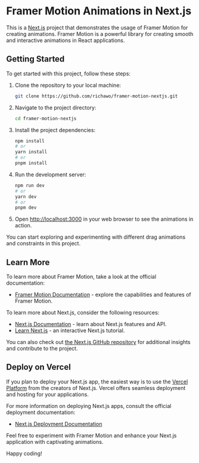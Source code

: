 # Framer Motion Animations in Next.js

This is a [Next.js](https://nextjs.org/) project that demonstrates the usage of Framer Motion for creating animations. Framer Motion is a powerful library for creating smooth and interactive animations in React applications.

## Getting Started

To get started with this project, follow these steps:

1. Clone the repository to your local machine:

    ```bash
    git clone https://github.com/richawo/framer-motion-nextjs.git
    ```

2. Navigate to the project directory:

   ```bash
   cd framer-motion-nextjs
   ```

3. Install the project dependencies:

   ```bash
   npm install
   # or
   yarn install
   # or
   pnpm install
   ```

4. Run the development server:

   ```bash
   npm run dev
   # or
   yarn dev
   # or
   pnpm dev
   ```

5. Open [http://localhost:3000](http://localhost:3000) in your web browser to see the animations in action.

You can start exploring and experimenting with different drag animations and constraints in this project.

## Learn More

To learn more about Framer Motion, take a look at the official documentation:

- [Framer Motion Documentation](https://www.framer.com/api/motion/) - explore the capabilities and features of Framer Motion.

To learn more about Next.js, consider the following resources:

- [Next.js Documentation](https://nextjs.org/docs) - learn about Next.js features and API.
- [Learn Next.js](https://nextjs.org/learn) - an interactive Next.js tutorial.

You can also check out [the Next.js GitHub repository](https://github.com/vercel/next.js/) for additional insights and contribute to the project.

## Deploy on Vercel

If you plan to deploy your Next.js app, the easiest way is to use the [Vercel Platform](https://vercel.com/new?utm_medium=default-template&filter=next.js&utm_source=create-next-app&utm_campaign=create-next-app-readme) from the creators of Next.js. Vercel offers seamless deployment and hosting for your applications.

For more information on deploying Next.js apps, consult the official deployment documentation:

- [Next.js Deployment Documentation](https://nextjs.org/docs/deployment)

Feel free to experiment with Framer Motion and enhance your Next.js application with captivating animations.

Happy coding!

